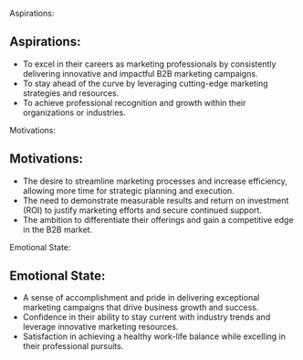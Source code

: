 Aspirations:
## Aspirations:
- To excel in their careers as marketing professionals by consistently delivering innovative and impactful B2B marketing campaigns.
- To stay ahead of the curve by leveraging cutting-edge marketing strategies and resources.
- To achieve professional recognition and growth within their organizations or industries.

Motivations:
## Motivations:
- The desire to streamline marketing processes and increase efficiency, allowing more time for strategic planning and execution.
- The need to demonstrate measurable results and return on investment (ROI) to justify marketing efforts and secure continued support.
- The ambition to differentiate their offerings and gain a competitive edge in the B2B market.

Emotional State:
## Emotional State:
- A sense of accomplishment and pride in delivering exceptional marketing campaigns that drive business growth and success.
- Confidence in their ability to stay current with industry trends and leverage innovative marketing resources.
- Satisfaction in achieving a healthy work-life balance while excelling in their professional pursuits.